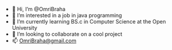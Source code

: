 - 👋 Hi, I’m @OmriBraha
- 👀 I’m interested in a job in java programming
- 🌱 I’m currently learning BS.c in Computer Science at the Open University
- 💞️ I’m looking to collaborate on a cool project
- 📫 OmriBraha@gmail.com

<!---
OmriBraha/OmriBraha is a ✨ special ✨ repository because its `README.md` (this file) appears on your GitHub profile.
You can click the Preview link to take a look at your changes.
--->
